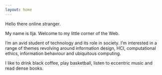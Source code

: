 ```yaml
---
layout: home
---
```

Hello there online stranger.

My name is Ilja. Welcome to my little corner of the Web.

I’m an avid student of technology and its role in society. I’m interested in a range of themes revolving around information design, HCI, computational ethics, information behaviour and ubiquitous computing.

I like to drink black coffee, play basketball, listen to eccentric music and read dense books.

